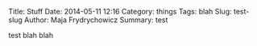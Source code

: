 Title: Stuff
Date: 2014-05-11 12:16
Category: things
Tags: blah
Slug: test-slug
Author: Maja Frydrychowicz
Summary: test

test blah blah
